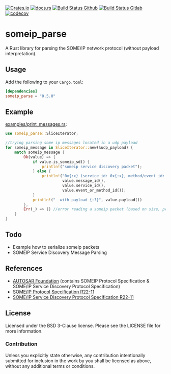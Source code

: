 [![Crates.io](https://img.shields.io/crates/v/someip_parse.svg)](https://crates.io/crates/someip_parse)
[![docs.rs](https://docs.rs/someip_parse/badge.svg)](https://docs.rs/someip_parse)
[![Build Status Github](https://github.com/JulianSchmid/someip-parse-rs/actions/workflows/main.yml/badge.svg?branch=master)](https://github.com/JulianSchmid/someip-parse-rs/actions/workflows/main.yml)
[![Build Status Gitlab](https://gitlab.com/julian.schmid/someip-parse-rs/badges/master/pipeline.svg)](https://gitlab.com/julian.schmid/someip-parse-rs/-/commits/master)
[![codecov](https://codecov.io/gh/JulianSchmid/someip-parse-rs/branch/master/graph/badge.svg?token=lNRvasaaiJ)](https://codecov.io/gh/JulianSchmid/someip-parse-rs)

# someip_parse

A Rust library for parsing the SOME/IP network protocol (without payload interpretation).

## Usage

Add the following to your `Cargo.toml`:

```toml
[dependencies]
someip_parse = "0.5.0"
```

## Example
[examples/print_messages.rs](examples/print_messages.rs):
```rust
use someip_parse::SliceIterator;

//trying parsing some ip messages located in a udp payload
for someip_message in SliceIterator::new(&udp_payload) {
    match someip_message {
        Ok(value) => {
            if value.is_someip_sd() {
                println!("someip service discovery packet");
            } else {
                println!("0x{:x} (service id: 0x{:x}, method/event id: 0x{:x})",
                         value.message_id(),
                         value.service_id(),
                         value.event_or_method_id());
            }
            println!("  with payload {:?}", value.payload())
        },
        Err(_) => {} //error reading a someip packet (based on size, protocol version value or message type value)
    }
}
```

## Todo
* Example how to serialize someip packets
* SOMEIP Service Discovery Message Parsing

## References
* [AUTOSAR Foundation](https://www.autosar.org/standards/foundation) \(contains SOMEIP Protocol Specification & SOME/IP Service Discovery Protocol Specification\)
* [SOME/IP Protocol Specification R22-11](https://www.autosar.org/fileadmin/standards/R22-11/FO/AUTOSAR_PRS_SOMEIPProtocol.pdf)
* [SOME/IP Service Discovery Protocol Specification R22-11](https://www.autosar.org/fileadmin/standards/R22-11/FO/AUTOSAR_PRS_SOMEIPServiceDiscoveryProtocol.pdf)

## License
Licensed under the BSD 3-Clause license. Please see the LICENSE file for more information.

### Contribution
Unless you explicitly state otherwise, any contribution intentionally submitted for inclusion in the work by you shall be licensed as above, without any additional terms or conditions.
